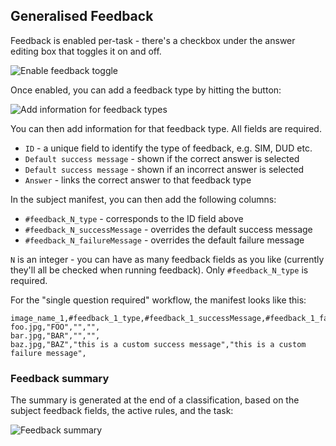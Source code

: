 ## Generalised Feedback

  Feedback is enabled per-task - there's a checkbox under the answer editing box that toggles it on and off.

  ![Enable feedback toggle](https://cloud.githubusercontent.com/assets/2725841/25006659/b8d81398-2055-11e7-8cb6-8c660b4173b7.png)

  Once enabled, you can add a feedback type by hitting the button:

  ![Add information for feedback types](https://cloud.githubusercontent.com/assets/2725841/25006686/d02e5f20-2055-11e7-8647-83bc343cb1fe.png)

  You can then add information for that feedback type. All fields are required.

  - `ID` - a unique field to identify the type of feedback, e.g. SIM, DUD etc.
  - `Default success message` - shown if the correct answer is selected
  - `Default success message` - shown if an incorrect answer is selected
  - `Answer` - links the correct answer to that feedback type

  In the subject manifest, you can then add the following columns:

  - `#feedback_N_type` - corresponds to the ID field above
  - `#feedback_N_successMessage` - overrides the default success message
  - `#feedback_N_failureMessage` - overrides the default failure message

  `N` is an integer - you can have as many feedback fields as you like (currently they'll all be checked when running feedback). Only `#feedback_N_type` is required.

  For the "single question required" workflow, the manifest looks like this:

  ```csv
  image_name_1,#feedback_1_type,#feedback_1_successMessage,#feedback_1_failureMessage,
  foo.jpg,"FOO","","",
  bar.jpg,"BAR","","",
  baz.jpg,"BAZ","this is a custom success message","this is a custom failure message",
  ```

  ### Feedback summary

  The summary is generated at the end of a classification, based on the subject feedback fields, the active rules, and the task:

  ![Feedback summary](https://cloud.githubusercontent.com/assets/2725841/25007130/46a18cda-2057-11e7-8215-3c2ceeb0a2bc.png)
